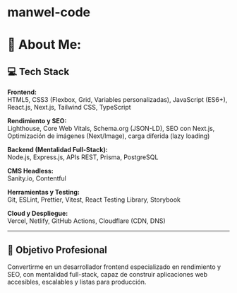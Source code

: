 # manwel-code
# 💫 About Me:

## 💻 Tech Stack

**Frontend:**  
HTML5, CSS3 (Flexbox, Grid, Variables personalizadas), JavaScript (ES6+), React.js, Next.js, Tailwind CSS, TypeScript  

**Rendimiento y SEO:**  
Lighthouse, Core Web Vitals, Schema.org (JSON-LD), SEO con Next.js, Optimización de imágenes (Next/Image), carga diferida (lazy loading)  

**Backend (Mentalidad Full-Stack):**  
Node.js, Express.js, APIs REST, Prisma, PostgreSQL  

**CMS Headless:**  
Sanity.io, Contentful  

**Herramientas y Testing:**  
Git, ESLint, Prettier, Vitest, React Testing Library, Storybook  

**Cloud y Despliegue:**  
Vercel, Netlify, GitHub Actions, Cloudflare (CDN, DNS)

---

## 🎯 Objetivo Profesional

Convertirme en un desarrollador frontend especializado en rendimiento y SEO, con mentalidad full-stack, capaz de construir aplicaciones web accesibles, escalables y listas para producción.
